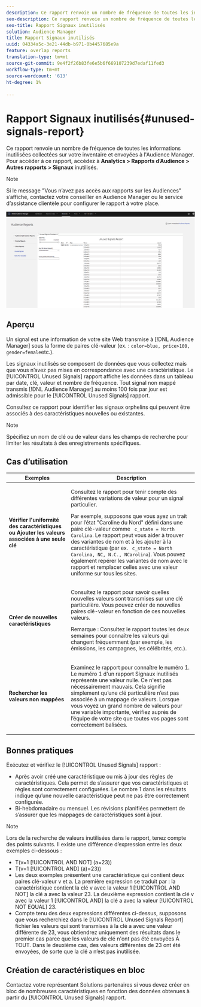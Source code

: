 ```yaml
---
description: Ce rapport renvoie un nombre de fréquence de toutes les informations inutilisées collectées sur votre inventaire et envoyées à l'Audience Manager.
seo-description: Ce rapport renvoie un nombre de fréquence de toutes les informations inutilisées collectées sur votre inventaire et envoyées à l'Audience Manager.
seo-title: Rapport Signaux inutilisés
solution: Audience Manager
title: Rapport Signaux inutilisés
uuid: 04334a5c-3e21-44db-b971-0b4457685e9a
feature: overlap reports
translation-type: tm+mt
source-git-commit: 9e4f2f26b83fe6e5b6f669107239d7edaf11fed3
workflow-type: tm+mt
source-wordcount: '613'
ht-degree: 1%

---
```



# Rapport Signaux inutilisés{#unused-signals-report}

Ce rapport renvoie un nombre de fréquence de toutes les informations inutilisées collectées sur votre inventaire et envoyées à l&#39;Audience Manager. Pour accéder à ce rapport, accédez à **Analytics > Rapports d’Audience > Autres rapports > Signaux** inutilisés.

>[!NOTE]
>
>Si le message &quot;Vous n’avez pas accès aux rapports sur les Audiences&quot; s’affiche, contactez votre conseiller en Audience Manager ou le service d’assistance clientèle pour configurer le rapport à votre place.

![Capture d&#39;écran du rapport Signaux inutilisés](/help/using/reporting/dynamic-reports/assets/unused-signals.png)

## Aperçu

Un signal est une information de votre site Web transmise à [!DNL Audience Manager] sous la forme de paires [](../../reference/key-value-pairs-explained.md) clé-valeur (ex. : `color=blue, price>100, gender=female`etc.).

Les signaux inutilisés se composent de données que vous collectez mais que vous n’avez pas mises en correspondance avec une caractéristique. Le [!UICONTROL Unused Signals] rapport affiche les données dans un tableau par date, clé, valeur et nombre de fréquence. Tout signal non mappé transmis [!DNL Audience Manager] au moins 100 fois par jour est admissible pour le [!UICONTROL Unused Signals] rapport.

Consultez ce rapport pour identifier les signaux orphelins qui peuvent être associés à des caractéristiques nouvelles ou existantes.

>[!NOTE]
>
>Spécifiez un nom de clé ou de valeur dans les champs de recherche pour limiter les résultats à des enregistrements spécifiques.

## Cas d’utilisation

<table id="table_E5EE0EC078E14EF4B197243488517A2D"> 
 <thead> 
  <tr> 
   <th colname="col1" class="entry"> Exemples </th> 
   <th colname="col2" class="entry"> Description </th> 
  </tr> 
 </thead>
 <tbody> 
  <tr> 
   <td colname="col1"> <p><b>Vérifier l'uniformité des caractéristiques ou Ajouter les valeurs associées à une seule clé</b> </p> </td> 
   <td colname="col2"> <p>Consultez le rapport pour tenir compte des différentes variations de valeur pour un signal particulier. </p> <p>Par exemple, supposons que vous ayez un trait pour l’état "Caroline du Nord" défini dans une paire clé-valeur comme <code> c_state = North Carolina</code>. Le rapport peut vous aider à trouver des variantes de nom et à les ajouter à la caractéristique (par ex. <code> c_state = North Carolina, NC, N.C., NCarolina</code>). Vous pouvez également repérer les variantes de nom avec le rapport et remplacer celles avec une valeur uniforme sur tous les sites. </p> <p> </p> </td> 
  </tr> 
  <tr> 
   <td colname="col1"> <p><b>Créer de nouvelles caractéristiques</b> </p> </td> 
   <td colname="col2"> <p>Consultez le rapport pour savoir quelles nouvelles valeurs sont transmises sur une clé particulière. Vous pouvez créer de nouvelles paires clé-valeur en fonction de ces nouvelles valeurs. </p> <p> <p>Remarque :  Consultez le rapport toutes les deux semaines pour connaître les valeurs qui changent fréquemment (par exemple, les émissions, les campagnes, les célébrités, etc.). </p> </p> </td> 
  </tr> 
  <tr> 
   <td colname="col1"> <p><b>Rechercher les valeurs non mappées</b> </p> </td> 
   <td colname="col2"> <p>Examinez le rapport pour connaître le numéro 1. Le numéro 1 d'un rapport Signaux <span class="wintitle"></span> inutilisés représente une valeur nulle. Ce n'est pas nécessairement mauvais. Cela signifie simplement qu’une clé particulière n’est pas associée à un mappage de valeurs. Lorsque vous voyez un grand nombre de valeurs pour une variable importante, vérifiez auprès de l’équipe de votre site que toutes vos pages sont correctement balisées. </p> </td> 
  </tr> 
 </tbody> 
</table>

## Bonnes pratiques

Exécutez et vérifiez le [!UICONTROL Unused Signals] rapport :

* Après avoir créé une caractéristique ou mis à jour des règles de caractéristiques. Cela permet de s’assurer que vos caractéristiques et règles sont correctement configurées. Le nombre 1 dans les résultats indique qu’une nouvelle caractéristique peut ne pas être correctement configurée.
* Bi-hebdomadaire ou mensuel. Les révisions planifiées permettent de s’assurer que les mappages de caractéristiques sont à jour.

>[!NOTE]
>
>Lors de la recherche de valeurs inutilisées dans le rapport, tenez compte des points suivants. Il existe une différence d’expression entre les deux exemples ci-dessous :

* T(v=1 [!UICONTROL AND NOT] (a=23))
* T(v=1 [!UICONTROL AND] (a)=23))
* Les deux exemples présentent une caractéristique qui contient deux paires clé-valeur v et a. La première expression se traduit par : la caractéristique contient la clé v avec la valeur 1 [!UICONTROL AND NOT] la clé a avec la valeur 23. La deuxième expression contient la clé v avec la valeur 1 [!UICONTROL AND] la clé a avec la valeur [!UICONTROL NOT EQUAL] 23.
* Compte tenu des deux expressions différentes ci-dessus, supposons que vous recherchiez dans le [!UICONTROL Unused Signals Report] fichier les valeurs qui sont transmises à la clé a avec une valeur différente de 23, vous obtiendrez uniquement des résultats dans le premier cas parce que les valeurs de clé n&#39;ont pas été envoyées À TOUT. Dans le deuxième cas, des valeurs différentes de 23 ont été envoyées, de sorte que la clé a n’est pas inutilisée.

## Création de caractéristiques en bloc

Contactez votre représentant Solutions partenaires si vous devez créer en bloc de nombreuses caractéristiques en fonction des données obtenues à partir du [!UICONTROL Unused Signals] rapport.
